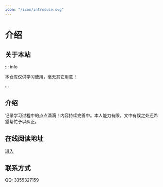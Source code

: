 ```yaml
---
icon: "/icon/introduce.svg"
---
```



# 介绍

## 关于本站

::: info

本仓库仅供学习使用，毫无其它用意！

:::

## 介绍

记录学习过程中的点点滴滴！内容持续完善中。本人能力有限，文中有误之处还希望帮忙予以纠正。

## 在线阅读地址

[进入](https://www.yznotes.cn/)

## 联系方式

QQ: 3355327159
